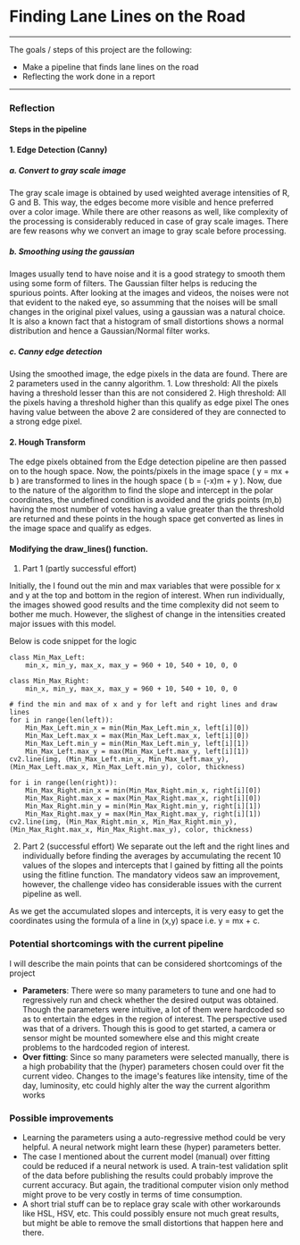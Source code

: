 # **Finding Lane Lines on the Road** 
---
The goals / steps of this project are the following:
* Make a pipeline that finds lane lines on the road
* Reflecting the work done in a report

---

### Reflection

#### Steps in the pipeline
#### 1. Edge Detection (Canny)

##### a. Convert to gray scale image
    
The gray scale image is obtained by used weighted average intensities of R, G and B. This way, the edges become more visible and hence preferred over a color image. While there are other reasons as well, like complexity of the processing is considerably reduced in case of gray scale images. There are few reasons why we convert an image to gray scale before  processing.
    
##### b. Smoothing using the gaussian
    
Images usually tend to have noise and it is a good strategy to smooth them using some form of filters. The Gaussian filter  helps is reducing the spurious points. After looking at the images and videos, the noises were not that evident to the naked eye, so assumming that the noises will be small changes in the original pixel values, using a gaussian was a natural choice. It is also a known fact that a histogram of small distortions shows a normal distribution and hence a Gaussian/Normal filter works.

##### c. Canny edge detection

Using the smoothed image, the edge pixels in the data are found. There are 2 parameters used in the canny algorithm. 
    1. Low threshold: All the pixels having a threshold lesser than this are not considered
    2. High threshold: All the pixels having a threshold higher than this qualify as edge pixel
The ones having value between the above 2 are considered of they are connected to a strong edge pixel.
    
#### 2. Hough Transform
    
The edge pixels obtained from the Edge detection pipeline are then passed on to the hough space. Now, the points/pixels in the image space ( y = mx + b ) are transformed to lines in the hough space ( b = (-x)m + y ). Now, due to the nature of the algorithm to find the slope and intercept in the polar coordinates, the undefined condition is avoided and the grids points (m,b) having the most number of votes having a value greater than the threshold are returned and these points in the hough space get converted as lines in the image space and qualify as edges.

#### Modifying the draw_lines() function.

1. Part 1 (partly successful effort)

Initially, the I found out the min and max variables that were possible for x and y at the top and bottom in the region of interest. When run individually, the images showed good results and the time complexity did not seem to bother me much.
However, the slighest of change in the intensities created major issues with this model.

Below is code snippet for the logic
```
class Min_Max_Left:
    min_x, min_y, max_x, max_y = 960 + 10, 540 + 10, 0, 0
    
class Min_Max_Right:
    min_x, min_y, max_x, max_y = 960 + 10, 540 + 10, 0, 0
    
# find the min and max of x and y for left and right lines and draw lines
for i in range(len(left)):
    Min_Max_Left.min_x = min(Min_Max_Left.min_x, left[i][0])
    Min_Max_Left.max_x = max(Min_Max_Left.max_x, left[i][0])
    Min_Max_Left.min_y = min(Min_Max_Left.min_y, left[i][1])
    Min_Max_Left.max_y = max(Min_Max_Left.max_y, left[i][1])
cv2.line(img, (Min_Max_Left.min_x, Min_Max_Left.max_y), (Min_Max_Left.max_x, Min_Max_Left.min_y), color, thickness)

for i in range(len(right)):
    Min_Max_Right.min_x = min(Min_Max_Right.min_x, right[i][0])
    Min_Max_Right.max_x = max(Min_Max_Right.max_x, right[i][0])
    Min_Max_Right.min_y = min(Min_Max_Right.min_y, right[i][1])
    Min_Max_Right.max_y = max(Min_Max_Right.max_y, right[i][1])
cv2.line(img, (Min_Max_Right.min_x, Min_Max_Right.min_y), (Min_Max_Right.max_x, Min_Max_Right.max_y), color, thickness)
```

2. Part 2 (successful effort)
We separate out the left and the right lines and individually before finding the averages by accumulating the recent 10 values of the slopes and intercepts that I gained by fitting all the points using the fitline function. The mandatory videos saw an improvement, however, the challenge video has considerable issues with the current pipeline as well.

As we get the accumulated slopes and intercepts, it is very easy to get the coordinates using the formula of a line in (x,y) space i.e. y = mx + c.

### Potential shortcomings with the current pipeline
I will describe the main points that can be considered shortcomings of the project
 - **Parameters**:
  There were so many parameters to tune and one had to regressively run and check whether the desired output was obtained. Though the parameters were intuitive, a lot of them were hardcoded so as to entertain the edges in the region of interest.
  The perspective used was that of a drivers. Though this is good to get started, a camera or sensor might be mounted somewhere else and this might create problems to the hardcoded region of interest.
 - **Over fitting**:
  Since so many parameters were selected manually, there is a high probability that the (hyper) parameters chosen could over fit the current video. Changes to the image's features like intensity, time of the day, luminosity, etc could highly alter the way the current algorithm works
### Possible improvements
- Learning the parameters using a auto-regressive method could be very helpful. A neural network might learn these (hyper) parameters better. 
- The case I mentioned about the current model (manual) over fitting could be reduced if a neural network is used. A train-test validation split of the data before publishing the results could probably improve the current accuracy. But again, the traditional computer vision only method might prove to be very costly in terms of time consumption. 
- A short trial stuff can be to replace gray scale with other workarounds like HSL, HSV, etc. This could possibly ensure not much great results, but might be able to remove the small distortions that happen here and there.
